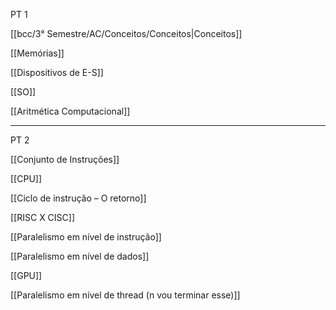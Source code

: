 PT 1

[[bcc/3° Semestre/AC/Conceitos/Conceitos|Conceitos]]

[[Memórias]]

[[Dispositivos de E-S]]

[[SO]]

[[Aritmética Computacional]]

---

PT 2

[[Conjunto de Instruções]]

[[CPU]]

[[Ciclo de instrução – O retorno]]

[[RISC X CISC]]

[[Paralelismo em nível de instrução]]

[[Paralelismo em nível de dados]]

[[GPU]]

[[Paralelismo em nível de thread (n vou terminar esse)]]